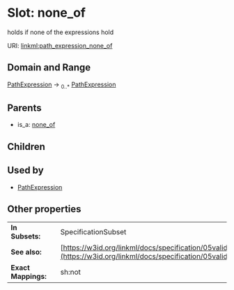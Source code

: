 
# Slot: none_of


holds if none of the expressions hold

URI: [linkml:path_expression_none_of](https://w3id.org/linkml/path_expression_none_of)


## Domain and Range

[PathExpression](PathExpression.md) &#8594;  <sub>0..\*</sub> [PathExpression](PathExpression.md)

## Parents

 *  is_a: [none_of](none_of.md)

## Children


## Used by

 * [PathExpression](PathExpression.md)

## Other properties

|  |  |  |
| --- | --- | --- |
| **In Subsets:** | | SpecificationSubset |
| **See also:** | | [https://w3id.org/linkml/docs/specification/05validation/#rules](https://w3id.org/linkml/docs/specification/05validation/#rules) |
| **Exact Mappings:** | | sh:not |

